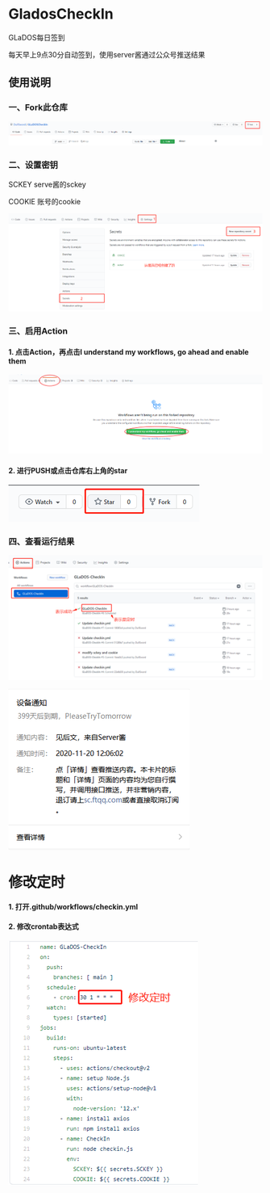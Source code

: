# GladosCheckIn
GLaDOS每日签到

每天早上9点30分自动签到，使用server酱通过公众号推送结果

## 使用说明

### 一、Fork此仓库

![fork](imgs/fork.jpg)

### 二、设置密钥
SCKEY serve酱的sckey

COOKIE 账号的cookie

![secrets](imgs/secrets.png)

### 三、启用Action
#### 1. 点击Action，再点击I understand my workflows, go ahead and enable them

![enableAction](imgs/enableAction.png)

#### 2. 进行PUSH或点击仓库右上角的star

![star](imgs/star.jpg)

### 四、查看运行结果

![runResult](imgs/runResult.png)

![server](imgs/server.jpg)

# 修改定时
#### 1. 打开.github/workflows/checkin.yml
#### 2. 修改crontab表达式
![modifySchedule](imgs/modifySchedule.png)

